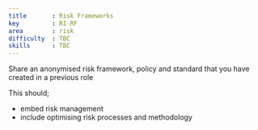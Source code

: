 ```yaml
---
title       : Risk Frameworks
key         : RI-RF
area        : risk
difficulty  : TBC
skills      : TBC
---
```


Share an anonymised risk framework, policy and standard that you have created in a previous role

This should;

- embed risk management
- include optimising risk processes and methodology